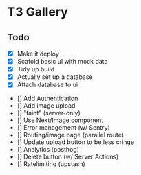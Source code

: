 # T3 Gallery

## Todo

- [x] Make it deploy
- [x] Scafold basic ui with mock data
- [x] Tidy up build
- [x] Actually set up a database
- [x] Attach database to ui
- [] Add Authentication
- [] Add image upload
- [] "taint" (server-only)
- [] Use Next/Image component
- [] Error management (w/ Sentry)
- [] Routing/image page (parallel route)
- [] Update upload button to be less cringe
- [] Analytics (posthog)
- [] Delete button (w/ Server Actions)
- [] Ratelimiting (upstash)